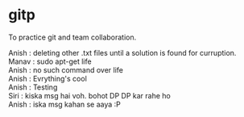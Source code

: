 # gitp
To practice git and team collaboration.

Anish : deleting other .txt files until a solution is found for curruption.<br>
Manav : sudo apt-get life<br>
Anish : no such command over life<br>
Anish : Evrything's cool<br>
Anish : Testing<br>
Siri : kiska msg hai voh. bohot DP DP kar rahe ho<br>
Anish : iska msg kahan se aaya :P

